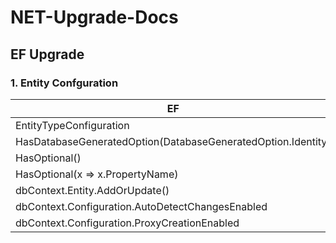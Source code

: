 # NET-Upgrade-Docs


## EF Upgrade 
### 1. Entity Confguration

| EF | EF Core |
|-----|-----|
|EntityTypeConfiguration| IEntityTypeConfiguration|
|HasDatabaseGeneratedOption(DatabaseGeneratedOption.Identity)|DatabaseGeneratedOption.Identity|
|HasOptional() | Not required, IsRequired(false) is an option|
|HasOptional(x => x.PropertyName)| Modify the underlying proprty to be `virtual`|
|dbContext.Entity.AddOrUpdate()| dbContext.Entity.Update()|
|dbContext.Configuration.AutoDetectChangesEnabled|dbContext.ChangeTracker.AutoDetectChangesEnabled |
|dbContext.Configuration.ProxyCreationEnabled|dbContext.ChangeTracker.LazyLoadingEnabled|
